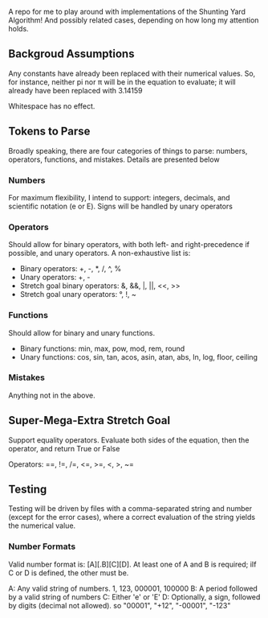 A repo for me to play around with implementations of the Shunting Yard Algorithm! And possibly related cases, depending on how long my attention holds.

## Backgroud Assumptions

Any constants have already been replaced with their numerical values. So, for instance, neither pi nor π will be in the equation to evaluate; it will already have been replaced with 3.14159

Whitespace has no effect.

## Tokens to Parse

Broadly speaking, there are four categories of things to parse: numbers, operators, functions, and mistakes. Details are presented below

### Numbers

For maximum flexibility, I intend to support: integers, decimals, and scientific notation (e or E). Signs will be handled by unary operators

### Operators

Should allow for binary operators, with both left- and right-precedence if possible, and unary operators. A non-exhaustive list is:
* Binary operators: +, -, *, /, ^, %
* Unary operators: +, -
* Stretch goal binary operators: &, &&, |, ||, <<, >>
* Stretch goal unary operators: °, !, ~

### Functions

Should allow for binary and unary functions.
* Binary functions: min, max, pow, mod, rem, round
* Unary functions: cos, sin, tan, acos, asin, atan, abs, ln, log, floor, ceiling

### Mistakes

Anything not in the above.

## Super-Mega-Extra Stretch Goal

Support equality operators. Evaluate both sides of the equation, then the operator, and return True or False

Operators: ==, !=, /=, <=, >=, <, >, ~=

## Testing

Testing will be driven by files with a comma-separated string and number (except for the error cases), where a correct evaluation of the string yields the numerical value.

### Number Formats

Valid number format is: [A][.B][C][D]. At least one of A and B is required; iIf C or D is defined, the other must be.

A: Any valid string of numbers. 1, 123, 000001, 100000
B: A period followed by a valid string of numbers
C: Either 'e' or 'E'
D: Optionally, a sign, followed by digits (decimal not allowed). so "00001", "+12", "-00001", "-123"
